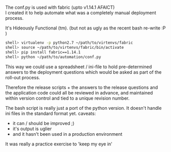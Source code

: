 The conf.py is used with fabric (upto v1.14.1 AFAICT) \
I created it to help automate what was a completely manual deployment process.

It's Hideously Functional (tm).
(but not as ugly as the recent bash re-write :P )

```bash
shell> virtualenv -p python2.7 ~/path/to/virtenvs/fabric
shell> source ~/path/to/virtenvs/fabric/bin/activate
shell> pip install fabric==1.14.1
shell> python ~/path/to/automation/conf.py 
```

This way we could use a spreadsheet / ini-file to hold pre-determined answers
to the deployment questions which would be asked as part of the roll-out process.

Therefore the release scripts + the answers to the release questions and the application code 
could all be reviewed in advance, and maintained within version control and tied to a unique revision number.

The bash script is really just a port of the python version.  It doesn't handle ini files in the standard format yet.
caveats: 
 - it can / should be improved ;)
 - it's output is uglier
 - and it hasn't been used in a production environment

It was really a practice exercise to 'keep my eye in'

